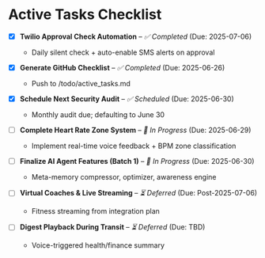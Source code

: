 # Active Tasks Checklist

- [x] **Twilio Approval Check Automation** – _✅ Completed_ (Due: 2025-07-06)
  - Daily silent check + auto-enable SMS alerts on approval

- [x] **Generate GitHub Checklist** – _✅ Completed_ (Due: 2025-06-26)
  - Push to /todo/active_tasks.md

- [x] **Schedule Next Security Audit** – _✅ Scheduled_ (Due: 2025-06-30)
  - Monthly audit due; defaulting to June 30

- [ ] **Complete Heart Rate Zone System** – _🔄 In Progress_ (Due: 2025-06-29)
  - Implement real-time voice feedback + BPM zone classification

- [ ] **Finalize AI Agent Features (Batch 1)** – _🔄 In Progress_ (Due: 2025-06-30)
  - Meta-memory compressor, optimizer, awareness engine

- [ ] **Virtual Coaches & Live Streaming** – _⏳ Deferred_ (Due: Post-2025-07-06)
  - Fitness streaming from integration plan

- [ ] **Digest Playback During Transit** – _⏳ Deferred_ (Due: TBD)
  - Voice-triggered health/finance summary
